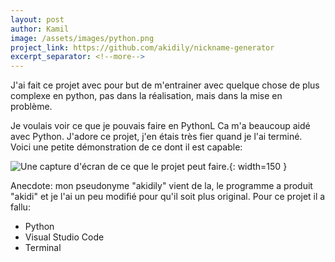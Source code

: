 ```yaml
---
layout: post
author: Kamil
image: /assets/images/python.png
project_link: https://github.com/akidily/nickname-generator
excerpt_separator: <!--more-->
---
```

J'ai fait ce projet avec pour but de m'entrainer avec quelque chose de plus complexe en python, pas dans la réalisation, mais dans la mise en problème.
<!--more-->
Je voulais voir ce que je pouvais faire en PythonL
Ca m'a beaucoup aidé avec Python. J'adore ce projet, j'en étais très fier quand je l'ai terminé.  
Voici une petite démonstration de ce dont il est capable:  

![Une capture d'écran de ce que le projet peut faire.](/assets/images/nickname_example.png){: width=150 }

Anecdote: mon pseudonyme "akidily" vient de la, le programme a produit "akidi" et je l'ai un peu modifié pour qu'il soit plus original.
Pour ce projet il a fallu:
 - Python
 - Visual Studio Code
 - Terminal